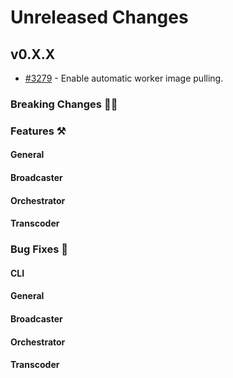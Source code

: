# Unreleased Changes

## v0.X.X

- [#3279](https://github.com/livepeer/go-livepeer/pull/3279) - Enable automatic worker image pulling.

### Breaking Changes 🚨🚨

### Features ⚒

#### General

#### Broadcaster

#### Orchestrator

#### Transcoder

### Bug Fixes 🐞

#### CLI

#### General

#### Broadcaster

#### Orchestrator

#### Transcoder
